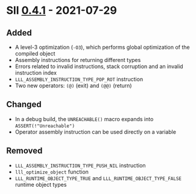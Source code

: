 # Sll [0.4.1] - 2021-07-29

## Added

- A level-3 optimization (`-O3`), which performs global optimization of the compiled object
- Assembly instructions for returning different types
- Errors related to invalid instructions, stack corruption and an invalid instruction index
- `LLL_ASSEMBLY_INSTRUCTION_TYPE_POP_ROT` instruction
- Two new operators: `(@)` (exit) and `(@@)` (return)

## Changed

- In a debug build, the `UNREACHABLE()` macro expands into `ASSERT(!"Unreachable")`
- Operator assembly instruction can be used directly on a variable

## Removed

- `LLL_ASSEMBLY_INSTRUCTION_TYPE_PUSH_NIL` instruction
- `lll_optimize_object` function
- `LLL_RUNTIME_OBJECT_TYPE_TRUE` and `LLL_RUNTIME_OBJECT_TYPE_FALSE` runtime object types

[0.4.1]: https://github.com/sl-lang/sll/compare/lll-v0.4.0...lll-v0.4.1
